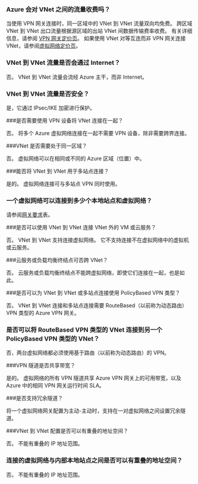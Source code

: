 ### <a name="does-azure-charge-for-traffic-between-vnets"></a>Azure 会对 VNet 之间的流量收费吗？

当使用 VPN 网关连接时，同一区域中的 VNet 到 VNet 流量双向均免费。 跨区域 VNet 到 VNet 出口流量根据源区域的出站 VNet 间数据传输费率收费。 有关详细信息，请参阅 [VPN 网关定价页](/pricing/details/vpn-gateway/)。 如果使用 VNet 对等互连而非 VPN 网关连接 VNet，请参阅[虚拟网络定价页](/pricing/details/networking/)。

### <a name="does-vnet-to-vnet-traffic-travel-across-the-internet"></a>VNet 到 VNet 流量是否会通过 Internet？

否。 VNet 到 VNet 流量会流经 Azure 主干，而非 Internet。

### <a name="is-vnet-to-vnet-traffic-secure"></a>VNet 到 VNet 流量是否安全？

是，它通过 IPsec/IKE 加密进行保护。

###<a name="do-i-need-a-vpn-device-to-connect-vnets-together"></a>是否需要使用 VPN 设备将 VNet 连接在一起？

否。 将多个 Azure 虚拟网络连接在一起不需要 VPN 设备，除非需要跨界连接。

###<a name="do-my-vnets-need-to-be-in-the-same-region"></a>VNet 是否需要处于同一区域？

否。 虚拟网络可以在相同或不同的 Azure 区域（位置）中。

###<a name="can-i-use-vnet-to-vnet-along-with-multi-site-connections"></a>能否将 VNet 到 VNet 用于多站点连接？

是的。 虚拟网络连接可与多站点 VPN 同时使用。

### <a name="how-many-on-premises-sites-and-virtual-networks-can-one-virtual-network-connect-to"></a>一个虚拟网络可以连接到多少个本地站点和虚拟网络？

请参阅[网关要求](/documentation/articles/vpn-gateway-about-vpn-gateway-settings/#requirements)表。

###<a name="can-i-use-vnet-to-vnet-to-connect-vms-or-cloud-services-outside-of-a-vnet"></a>是否可以使用 VNet 到 VNet 连接 VNet 外的 VM 或云服务？

否。 VNet 到 VNet 支持连接虚拟网络。 它不支持连接不在虚拟网络中的虚拟机或云服务。

###<a name="can-a-cloud-service-or-a-load-balancing-endpoint-span-vnets"></a>云服务或负载均衡终结点可否跨 VNet？

否。 云服务或负载均衡终结点不能跨虚拟网络，即使它们连接在一起，也是如此。

###<a name="can-i-used-a-policybased-vpn-type-for-vnet-to-vnet-or-multi-site-connections"></a>是否可以为 VNet 到 VNet 或多站点连接使用 PolicyBased VPN 类型？

否。 VNet 到 VNet 连接和多站点连接需要 RouteBased（以前称为动态路由）VPN 类型的 Azure VPN 网关。

### <a name="can-i-connect-a-vnet-with-a-routebased-vpn-type-to-another-vnet-with-a-policybased-vpn-type"></a>是否可以将 RouteBased VPN 类型的 VNet 连接到另一个 PolicyBased VPN 类型的 VNet？

否，两台虚拟网络都必须使用基于路由（以前称为动态路由）的 VPN。

###<a name="do-vpn-tunnels-share-bandwidth"></a>VPN 隧道是否共享带宽？

是的。 虚拟网络的所有 VPN 隧道共享 Azure VPN 网关上的可用带宽，以及 Azure 中的相同 VPN 网关运行时间 SLA。

###<a name="are-redundant-tunnels-supported"></a>是否支持冗余隧道？

将一个虚拟网络网关配置为主动-主动时，支持在一对虚拟网络之间设置冗余隧道。

###<a name="can-i-have-overlapping-address-spaces-for-vnet-to-vnet-configurations"></a>VNet 到 VNet 配置是否可以有重叠的地址空间？

否。 不能有重叠的 IP 地址范围。

### <a name="can-there-be-overlapping-address-spaces-among-connected-virtual-networks-and-on-premises-local-sites"></a>连接的虚拟网络与内部本地站点之间是否可以有重叠的地址空间？

否。 不能有重叠的 IP 地址范围。